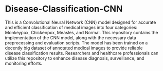 # Disease-Classification-CNN

This is a Convolutional Neural Network (CNN) model designed for accurate and efficient classification of medical images into four categories: Monkeypox, Chickenpox, Measles, and Normal. This repository contains the implementation of the CNN model, along with the necessary data preprocessing and evaluation scripts. The model has been trained on a decently big dataset of annotated medical images to provide reliable disease classification results. Researchers and healthcare professionals can utilize this repository to enhance disease diagnosis, surveillance, and monitoring efforts. 
